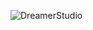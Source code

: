 ![DreamerStudio](https://i0.hdslb.com/bfs/album/6a7dc92812e20e7be42ea5d2a279252b0e597d54.png@518w.webp)
<head>
   <title>这儿是Dreemurr的个人网站的主页</title>
</head>
